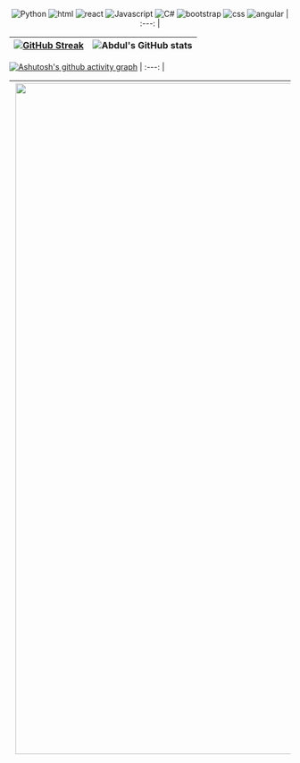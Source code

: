 <div align="center">
  
![Python](https://img.shields.io/badge/Python-eee9e3?style=for-the-badge&logo=python&logoColor=e0c1b1) ![html](https://img.shields.io/badge/HTML5-D3BCAE?style=for-the-badge&logo=html5&logoColor=eee9e3) ![react](https://img.shields.io/badge/React-dbbb8c?style=for-the-badge&logo=react&logoColor=FFF6F6) ![Javascript](https://img.shields.io/badge/JavaScript-c9cbb6?style=for-the-badge&logo=javascript&logoColor=FFF) ![C#](https://img.shields.io/badge/C%23-b2ad83?style=for-the-badge&logo=C%20sharp&logoColor=eee9e3) ![bootstrap](https://img.shields.io/badge/Bootstrap-bfd0d8?style=for-the-badge&logo=bootstrap&logoColor=eee9e3) ![css](https://img.shields.io/badge/CSS3-a3bacc?style=for-the-badge&logo=css3&logoColor=eee9e3) ![angular](https://img.shields.io/badge/Angular-879db2?style=for-the-badge&logo=angular&logoColor=eee9e3) 
| :---: |

  

</div>
  
[![GitHub Streak](https://github-readme-streak-stats.herokuapp.com?user=luciasoraire&theme=radical&locale=es&background=dbbb8c&ring=eee9e3&fire=eee9e3&currStreakNum=eee9e3&currStreakLabel=eee9e3&sideNums=eee9e3&stroke=eee9e3&sideLabels=eee9e3&dates=eee9e3&hide_border=true)](https://git.io/streak-stats) | ![Abdul's GitHub stats](https://github-readme-stats.vercel.app/api?username=luciasoraire&show_icons=true&locale=es&theme=react&bg_color=B3B8AA&title_color=eee9e3&text_color=eee9e3&icon_color=eee9e3) |
| :---: | :---: |
  

[![Ashutosh's github activity graph](https://github-readme-activity-graph.cyclic.app/graph?username=luciasoraire&locale=es&bg_color=D3BCAE&area=true&title_color=eee9e3&custom_title=Gráfico%20de%20Contribuciones&color=eee9e3&hide_border=true&line=eee9e3&point=eee9e3&area_color=ffffff)](https://github.com/luciasoraire/github-readme-activity-graph)
| :---: |
  
 <img align='right' src="https://i.ibb.co/YpWJz08/ZZ.png" width="1200"> | <p align="justify-center">Proyecto realizado durante el cursado de Codo a Codo 4.0. <br> La estructura contiene CSS, FlexBox y Grid, formulario validado con JS y API Rest. El proyecto fue destacado por nuestra docente Paola Romero. *Accedé a la demo [aquí](https://laualu.netlify.app/)*. <br> ¡Espero que les guste tanto como a mi! |
| :---: | :---: |
  
 

 
